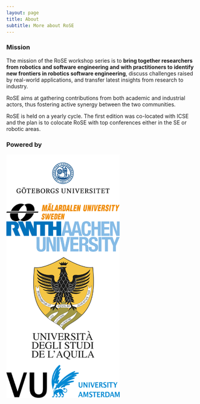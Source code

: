 ```yaml
---
layout: page
title: About
subtitle: More about RoSE
---
```


### Mission

The mission of the RoSE workshop series is to **bring together researchers from robotics and software engineering and with practitioners to identify new frontiers in robotics software engineering**, discuss challenges raised by real-world applications, and transfer latest insights from research to industry. 

RoSE aims at gathering contributions from both academic and industrial actors, thus fostering active synergy between the two communities.

RoSE is held on a yearly cycle. The first edition was co-located with ICSE and the plan is to colocate RoSE with top conferences either in the SE or robotic areas. 

### Powered by


<img src="/logos/gu.jpg"
     alt="GU"
     style="float: left; margin-right: 10px; width: 300px;" /><br />
<img src="/logos/mdh.png"
     alt="MDH"
     style="float: left; margin-right: 10px; width: 300px;" /><br />
<img src="/logos/rwth.png"
     alt="RWTH"
     style="float: left; margin-right: 10px; width: 300px;" /><br />
<img src="/logos/univaq.png"
     alt="UNIVAQ"
     style="float: left; margin-right: 10px; width: 300px;" /><br />
<img src="/logos/vu.png"
     alt="VU"
     style="float: left; margin-right: 10px; width: 300px;" />